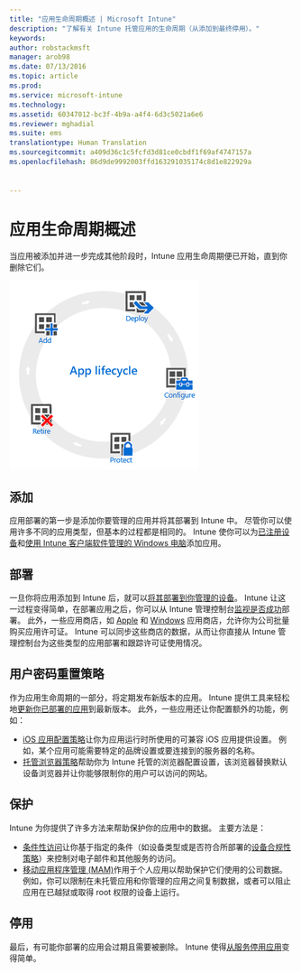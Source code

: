 ```yaml
---
title: "应用生命周期概述 | Microsoft Intune"
description: "了解有关 Intune 托管应用的生命周期（从添加到最终停用）。"
keywords: 
author: robstackmsft
manager: arob98
ms.date: 07/13/2016
ms.topic: article
ms.prod: 
ms.service: microsoft-intune
ms.technology: 
ms.assetid: 60347012-bc3f-4b9a-a4f4-6d3c5021a6e6
ms.reviewer: mghadial
ms.suite: ems
translationtype: Human Translation
ms.sourcegitcommit: a409d36c1c5fcfd3d81ce0cbdf1f69af4747157a
ms.openlocfilehash: 86d9de9992003ffd163291035174c8d1e822929a


---
```


# 应用生命周期概述

当应用被添加并进一步完成其他阶段时，Intune 应用生命周期便已开始，直到你删除它们。

![应用生命周期](./media/app-lifecycle.png "the Intune app lifecycle")

## 添加

应用部署的第一步是添加你要管理的应用并将其部署到 Intune 中。 尽管你可以使用许多不同的应用类型，但基本的过程都是相同的。 Intune 使你可以为[已注册设备](add-apps-for-mobile-devices-in-microsoft-intune.md)和[使用 Intune 客户端软件管理的 Windows 电脑](add-apps-for-windows-pcs-in-microsoft-intune.md)添加应用。

## 部署

一旦你将应用添加到 Intune 后，就可以[将其部署到你管理的设备](deploy-apps.md)。 Intune 让这一过程变得简单，在部署应用之后，你可以从 Intune 管理控制台[监视是否成功](monitor-apps-in-microsoft-intune.md)部署。 此外，一些应用商店，如 [Apple](manage-ios-apps-you-purchased-through-a-volume-purchase-program-with-microsoft-intune.md) 和 [Windows](manage-apps-you-purchased-from-the-windows-store-for-business-with-microsoft-intune.md) 应用商店，允许你为公司批量购买应用许可证。 Intune 可以同步这些商店的数据，从而让你直接从 Intune 管理控制台为这些类型的应用部署和跟踪许可证使用情况。

## 用户密码重置策略

作为应用生命周期的一部分，将定期发布新版本的应用。 Intune 提供工具来轻松地[更新你已部署的应用](update-apps-using-microsoft-intune.md)到最新版本。 此外，一些应用还让你配置额外的功能，例如：
- [iOS 应用配置策略](configure-ios-apps-with-mobile-app-configuration-policies-in-microsoft-intune.md)让你为应用运行时所使用的可兼容 iOS 应用提供设置。 例如，某个应用可能需要特定的品牌设置或要连接到的服务器的名称。
- [托管浏览器策略](manage-internet-access-using-managed-browser-policies.md)帮助你为 Intune 托管的浏览器配置设置，该浏览器替换默认设备浏览器并让你能够限制你的用户可以访问的网站。

## 保护

Intune 为你提供了许多方法来帮助保护你的应用中的数据。 主要方法是：
- [条件性访问](restrict-access-to-email-and-o365-services-with-microsoft-intune.md)让你基于指定的条件（如设备类型或是否符合所部署的[设备合规性策略](introduction-to-device-compliance-policies-in-microsoft-intune.md)）来控制对电子邮件和其他服务的访问。
- [移动应用程序管理 (MAM)](protect-app-data-using-mobile-app-management-policies-with-microsoft-intune.md)作用于个人应用以帮助保护它们使用的公司数据。 例如，你可以限制在未托管应用和你管理的应用之间复制数据，或者可以阻止应用在已越狱或取得 root 权限的设备上运行。

## 停用

最后，有可能你部署的应用会过期且需要被删除。 Intune 使得[从服务停用应用](retire-apps-using-microsoft-intune.md)变得简单。



<!--HONumber=Jul16_HO3-->


